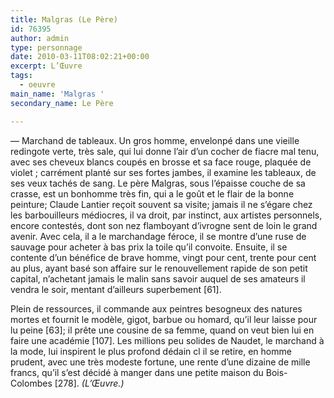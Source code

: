```yaml
---
title: Malgras (Le Père)
id: 76395
author: admin
type: personnage
date: 2010-03-11T08:02:21+00:00
excerpt: L’Œuvre
tags:
  - oeuvre
main_name: 'Malgras '
secondary_name: Le Père

---
```

— Marchand de tableaux. Un gros homme, envelonpé dans une vieille redingote verte, très sale, qui lui donne l’air d’un cocher de fiacre mal tenu, avec ses cheveux blancs coupés en brosse et sa face rouge, plaquée de violet ; carrément planté sur ses fortes jambes, il examine les tableaux, de ses veux tachés de sang. Le père Malgras, sous l’épaisse couche de sa crasse, est un bonhomme très fin, qui a le goût et le flair de la bonne peinture; Claude Lantier reçoit souvent sa visite; jamais il ne s’égare chez les barbouilleurs médiocres, il va droit, par instinct, aux artistes personnels, encore contestés, dont son nez flamboyant d’ivrogne sent de loin le grand avenir. Avec cela, il a le marchandage féroce, il se montre d’une ruse de sauvage pour acheter à bas prix la toile qu’il convoite. Ensuite, il se contente d’un bénéfice de brave homme, vingt pour cent, trente pour cent au plus, ayant basé son affaire sur le renouvellement rapide de son petit capital, n’achetant jamais le malin sans savoir auquel de ses amateurs il vendra le soir, mentant d’ailleurs superbement [61].

Plein de ressources, il commande aux peintres besogneux des natures mortes et fournit le modèle, gigot, barbue ou homard, qu’il leur laisse pour lu peine [63]; il prête une cousine de sa femme, quand on veut bien lui en faire une académie [107]. Les millions peu solides de Naudet, le marchand à la mode, lui inspirent le plus profond dédain cl il se retire, en homme prudent, avec une très modeste fortune, une rente d’une dizaine de mille francs, qu’il s’est décidé à manger dans une petite maison du Bois-Colombes [278]. _(L’Œuvre.)_